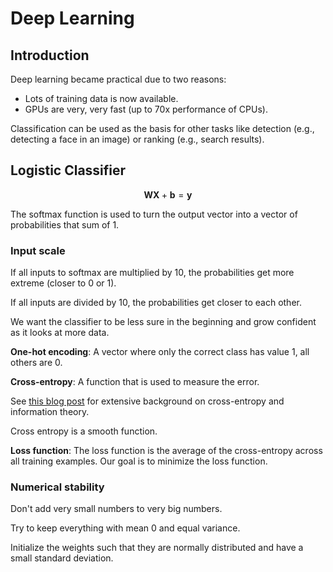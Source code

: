 # Deep Learning

## Introduction

Deep learning became practical due to two reasons:
  - Lots of training data is now available.
  - GPUs are very, very fast (up to 70x performance of CPUs).

Classification can be used as the basis for other tasks like detection (e.g., detecting a face in an image) or ranking (e.g., search results).

## Logistic Classifier

$$\mathbf{WX} + \mathbf{b} = \mathbf{y}$$

The softmax function is used to turn the output vector into a vector of probabilities that sum of 1.

### Input scale
If all inputs to softmax are multiplied by 10, the probabilities get more extreme (closer to 0 or 1).

If all inputs are divided by 10, the probabilities get closer to each other.

We want the classifier to be less sure in the beginning and grow confident as it looks at more data.

**One-hot encoding**: A vector where only the correct class has value 1, all others are 0.

**Cross-entropy**: A function that is used to measure the error.

See [this blog post](http://colah.github.io/posts/2015-09-Visual-Information/) for extensive background on cross-entropy and information theory.

Cross entropy is a smooth function.

**Loss function**: The loss function is the average of the cross-entropy across all training examples. Our goal is to minimize the loss function.

### Numerical stability

Don't add very small numbers to very big numbers.

Try to keep everything with mean 0 and equal variance.

Initialize the weights such that they are normally distributed and have a small standard deviation.

